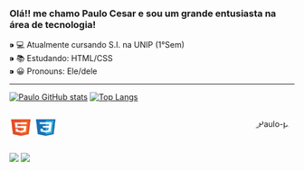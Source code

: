 ### Olá!! me chamo Paulo Cesar e sou um grande entusiasta na área de tecnologia!

⁍ 💻 Atualmente cursando S.I. na UNIP (1°Sem)<br>
⁍ 📚 Estudando: HTML/CSS<br>
⁍ 😀 Pronouns: Ele/dele
<hr>

[![Paulo GitHub stats](https://github-readme-stats.vercel.app/api?username=PNegoo&show_icons=true&theme=radical)](https://github.com/PNegoo/github-readme-stats)
[![Top Langs](https://github-readme-stats.vercel.app/api/top-langs/?username=PNegoo&layout=compact&theme=radical)](https://github.com/PNegoo/github-readme-stats)


<div style="display: inline_block"><br>
<img align="center" alt="Paulo-HTML" height="30" width="40" src="https://raw.githubusercontent.com/devicons/devicon/master/icons/html5/html5-original.svg">
<img align="center" alt="Paulo-CSS" height="30" width="40" src="https://raw.githubusercontent.com/devicons/devicon/master/icons/css3/css3-original.svg">
<img align="right" alt="Paulo-pic" height="150" style="border-radius:50px;" src="https://cdn.discordapp.com/attachments/823688018400903188/1081722630916288652/toonmecom_ccbc22.jpeg?width=676&height=676">
</div>

##
 
<div> 
  <a href = "mailto:opaulocs@gmail.com"><img src="https://img.shields.io/badge/-Gmail-%23333?style=for-the-badge&logo=gmail&logoColor=white" target="_blank"></a>
  <a href="https://www.linkedin.com/in/paulo-santos-275319240/" target="_blank"><img src="https://img.shields.io/badge/-LinkedIn-%230077B5?style=for-the-badge&logo=linkedin&logoColor=white" target="_blank"></a> 
  <!--devicon.com app para icones de programação--!>

</div>
<!--[Snake animation](https://github.com/PNegoo)--!>
